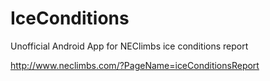 IceConditions
=============

Unofficial Android App for NEClimbs ice conditions report

http://www.neclimbs.com/?PageName=iceConditionsReport

